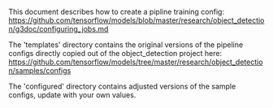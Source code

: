 This document describes how to create a pipline training config:
https://github.com/tensorflow/models/blob/master/research/object_detection/g3doc/configuring_jobs.md

The 'templates' directory contains the original versions of the pipeline
configs directly copied out of the object_detection project here: 
https://github.com/tensorflow/models/tree/master/research/object_detection/samples/configs

The 'configured' directory contains adjusted versions of the sample configs,
update with your own values.
